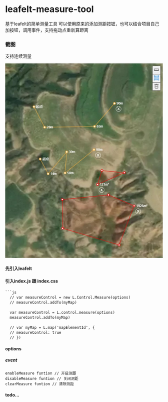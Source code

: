 # leafelt-measure-tool
基于leafelt的简单测量工具 可以使用原来的添加测距按钮，也可以结合项目自己加按钮，调用事件，支持拖动点重新算距离

### 截图

支持连续测量

![enter image description here](https://github.com/liuchang567/mapboxgl-measure-tools/blob/master/assets/result.jpg?inline=false)


#### 先引入leafelt
#### 引入index.js 跟 index.css
```
```js
  // var measureControl = new L.Control.Measure(options)
  // measureControl.addTo(myMap)

  var measureControl = L.control.measure(options)
  measureControl.addTo(myMap)

  // var myMap = L.map('mapElementId', {
  // measureControl: true
  // })

```

#### options  

##### event
```
enableMeasure funtion // 开启测距
disableMeasure funtion // 关闭测距
clearMeasure funtion // 清除测距
```
#### todo...